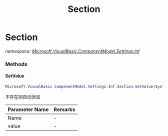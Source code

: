 ﻿---
title: Section
---

# Section
_namespace: [Microsoft.VisualBasic.ComponentModel.Settings.Inf](N-Microsoft.VisualBasic.ComponentModel.Settings.Inf.html)_





### Methods

#### SetValue
```csharp
Microsoft.VisualBasic.ComponentModel.Settings.Inf.Section.SetValue(System.String,System.String)
```
不存在则自动添加

|Parameter Name|Remarks|
|--------------|-------|
|Name|-|
|value|-|



